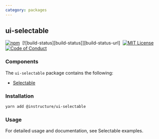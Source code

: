 ```yaml
---
category: packages
---
```


## ui-selectable

[![npm][npm]][npm-url]&nbsp;
[![build-status][build-status]][build-status-url]&nbsp;
[![MIT License][license-badge]][license]&nbsp;
[![Code of Conduct][coc-badge]][coc]

### Components

The `ui-selectable` package contains the following:

- [Selectable](#Selectable)

### Installation

```sh
yarn add @instructure/ui-selectable
```

### Usage

For detailed usage and documentation, see Selectable examples.

[npm]: https://img.shields.io/npm/v/@instructure/ui-selectable.svg
[npm-url]: https://npmjs.com/package/@instructure/ui-selectable
[license-badge]: https://img.shields.io/npm/l/instructure-ui.svg?style=flat-square
[license]: https://github.com/instructure/instructure-ui/blob/master/LICENSE
[coc-badge]: https://img.shields.io/badge/code%20of-conduct-ff69b4.svg?style=flat-square
[coc]: https://github.com/instructure/instructure-ui/blob/master/CODE_OF_CONDUCT.md
